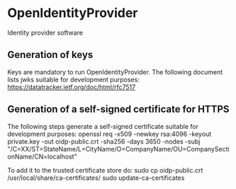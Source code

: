 # OpenIdentityProvider
Identity provider software

## Generation of keys
Keys are mandatory to run OpenIdentityProvider.
The following document lists jwks suitable for development purposes:
https://datatracker.ietf.org/doc/html/rfc7517

## Generation of a self-signed certificate for HTTPS
The following steps generate a self-signed certificate suitable for development purposes:
openssl req -x509 -newkey rsa:4096 -keyout private.key -out oidp-public.crt -sha256 -days 3650 -nodes -subj "/C=XX/ST=StateName/L=CityName/O=CompanyName/OU=CompanySectionName/CN=localhost"

To add it to the trusted certificate store do:
sudo cp oidp-public.crt /usr/local/share/ca-certificates/
sudo update-ca-certificates